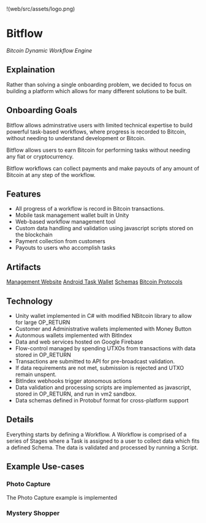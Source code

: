 !(web/src/assets/logo.png)
# Bitflow
*Bitcoin Dynamic Workflow Engine*

## Explaination
Rather than solving a single onboarding problem, we decided to focus on building a platform which allows for many different solutions to be built.

## Onboarding Goals
Bitflow allows adminstrative users with limited technical expertise to build powerful task-based workflows, where progress is recorded to Bitcoin, without needing to understand development or Bitcoin.

Bitflow allows users to earn Bitcoin for performing tasks without needing any fiat or cryptocurrency.

Bitflow workflows can collect payments and make payouts of any amount of Bitcoin at any step of the workflow.

## Features
* All progress of a workflow is record in Bitcoin transactions.
* Mobile task management wallet built in Unity
* Web-based workflow management tool
* Custom data handling and validation using javascript scripts stored on the blockchain
* Payment collection from customers
* Payouts to users who accomplish tasks

## Artifacts
[Management Website](https://bitflow.shruggr.cloud)
[Android Task Wallet](bitflow.apk)
[Schemas](bitflow-unity/Assets/Definitions/bitflow.proto)
[Bitcoin Protocols](docs/bitcoin-schema.md)

## Technology
* Unity wallet implemented in C# with modified NBitcoin library to allow for large OP_RETURN
* Customer and Administrative wallets implemented with Money Button
* Autonmous wallets implemented with BitIndex
* Data and web services hosted on Google Firebase
* Flow-control managed by spending UTXOs from transactions with data stored in OP_RETURN
* Transactions are submitted to API for pre-broadcast validation.
* If data requirements are not met, submission is rejected and UTXO remain unspent.
* BitIndex webhooks trigger atonomous actions
* Data validation and processing scripts are implemented as javascript, stored in OP_RETURN, and run in vm2 sandbox.
* Data schemas defined in Protobuf format for cross-platform support

## Details
Everything starts by defining a Workflow. A Workflow is comprised of a series of Stages where a Task is assigned to a user to collect data which fits a defined Schema. The data is validated and processed by running a Script.

## Example Use-cases
### Photo Capture
The Photo Capture example is implemented

### Mystery Shopper






